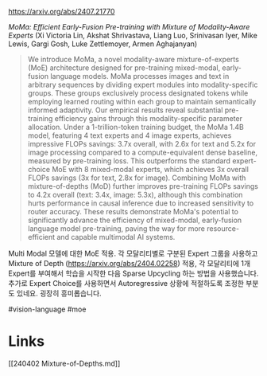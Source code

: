 https://arxiv.org/abs/2407.21770

*MoMa: Efficient Early-Fusion Pre-training with Mixture of Modality-Aware Experts* (Xi Victoria Lin, Akshat Shrivastava, Liang Luo, Srinivasan Iyer, Mike Lewis, Gargi Gosh, Luke Zettlemoyer, Armen Aghajanyan)

> We introduce MoMa, a novel modality-aware mixture-of-experts (MoE) architecture designed for pre-training mixed-modal, early-fusion language models. MoMa processes images and text in arbitrary sequences by dividing expert modules into modality-specific groups. These groups exclusively process designated tokens while employing learned routing within each group to maintain semantically informed adaptivity. Our empirical results reveal substantial pre-training efficiency gains through this modality-specific parameter allocation. Under a 1-trillion-token training budget, the MoMa 1.4B model, featuring 4 text experts and 4 image experts, achieves impressive FLOPs savings: 3.7x overall, with 2.6x for text and 5.2x for image processing compared to a compute-equivalent dense baseline, measured by pre-training loss. This outperforms the standard expert-choice MoE with 8 mixed-modal experts, which achieves 3x overall FLOPs savings (3x for text, 2.8x for image). Combining MoMa with mixture-of-depths (MoD) further improves pre-training FLOPs savings to 4.2x overall (text: 3.4x, image: 5.3x), although this combination hurts performance in causal inference due to increased sensitivity to router accuracy. These results demonstrate MoMa's potential to significantly advance the efficiency of mixed-modal, early-fusion language model pre-training, paving the way for more resource-efficient and capable multimodal AI systems.

Multi Modal 모델에 대한 MoE 적용. 각 모달리티별로 구분된 Expert 그룹을 사용하고 Mixture of Depth (https://arxiv.org/abs/2404.02258) 적용, 각 모달리티에 1개 Expert를 부여해서 학습을 시작한 다음 Sparse Upcycling 하는 방법을 사용했습니다. 추가로 Expert Choice를 사용하면서 Autoregressive 상황에 적절하도록 조정한 부분도 있네요. 굉장히 흥미롭습니다.

#vision-language #moe

# Links

[[240402 Mixture-of-Depths.md]]